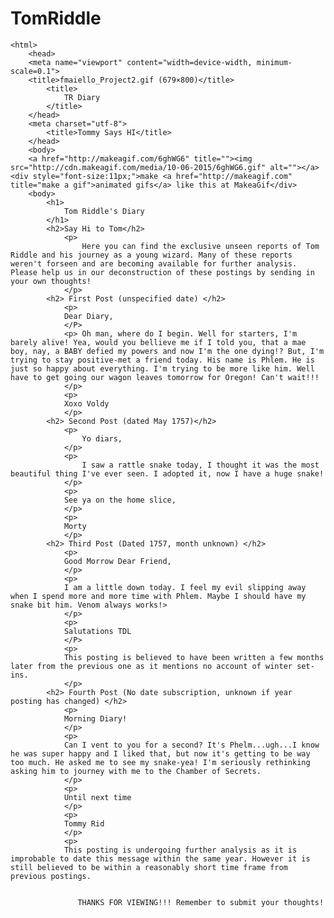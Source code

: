 # TomRiddle
<!DOCTYPE>
    <html>
        <head>
        <meta name="viewport" content="width=device-width, minimum-scale=0.1">
        <title>fmaiello_Project2.gif (679×800)</title>
            <title>
                TR Diary
            </title>
        </head>
        <meta charset="utf-8">
            <title>Tommy Says HI</title>
        </head>
        <body>
        <a href="http://makeagif.com/6ghWG6" title=""><img src="http://cdn.makeagif.com/media/10-06-2015/6ghWG6.gif" alt=""></a><div style="font-size:11px;">make <a href="http://makeagif.com" title="make a gif">animated gifs</a> like this at MakeaGif</div>
        <body>
            <h1>
                Tom Riddle's Diary
            </h1>
            <h2>Say Hi to Tom</h2>
                <p>
                    Here you can find the exclusive unseen reports of Tom Riddle and his journey as a young wizard. Many of these reports weren't forseen and are becoming available for further analysis. Please help us in our deconstruction of these postings by sending in your own thoughts!  
                </p>
            <h2> First Post (unspecified date) </h2>
                <p>
                Dear Diary,
                </P>    
                <p> Oh man, where do I begin. Well for starters, I'm barely alive! Yea, would you bellieve me if I told you, that a mae boy, nay, a BABY defied my powers and now I'm the one dying!? But, I'm trying to stay positive-met a friend today. His name is Phlem. He is just so happy about everything. I'm trying to be more like him. Well have to get going our wagon leaves tomorrow for Oregon! Can't wait!!!
                </p>
                <p>
                Xoxo Voldy
                </p>
            <h2> Second Post (dated May 1757)</h2>
                <p>
                    Yo diars,
                </p>
                <p>
                    I saw a rattle snake today, I thought it was the most beautiful thing I've ever seen. I adopted it, now I have a huge snake!
                </p>
                <p>
                See ya on the home slice,
                </p>
                <p>
                Morty
                </p>
            <h2> Third Post (Dated 1757, month unknown) </h2>
                <p>
                Good Morrow Dear Friend,
                </p>
                <p>
                I am a little down today. I feel my evil slipping away when I spend more and more time with Phlem. Maybe I should have my snake bit him. Venom always works!>
                </p>
                <p>
                Salutations TDL
                </P>
                <p>
                This posting is believed to have been written a few months later from the previous one as it mentions no account of winter set-ins. 
                </p>
            <h2> Fourth Post (No date subscription, unknown if year posting has changed) </h2>
                <p>
                Morning Diary!
                </p>
                <p>
                Can I vent to you for a second? It's Phelm...ugh...I know he was super happy and I liked that, but now it's getting to be way too much. He asked me to see my snake-yea! I'm seriously rethinking asking him to journey with me to the Chamber of Secrets.
                </p>
                <p>
                Until next time
                </p>
                <p>
                Tommy Rid
                </p>
                <p>
                This posting is undergoing further analysis as it is improbable to date this message within the same year. However it is still believed to be within a reasonably short time frame from previous postings.
            
            
                   THANKS FOR VIEWING!!! Remember to submit your thoughts!
               
     
    
